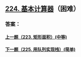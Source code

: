 ## [224. 基本计算器](https://leetcode-cn.com/problems/basic-calculator/)（困难）





### 答案：



#### [上一题（223. 矩形面积）(中等)](https://github.com/sdwwld/leetCode/blob/master/src/main/java/com/wld/java/leetcode/leetCode0223.md)

#### [下一题（225. 用队列实现栈）(简单)](https://github.com/sdwwld/leetCode/blob/master/src/main/java/com/wld/java/leetcode/leetCode0225.md)
